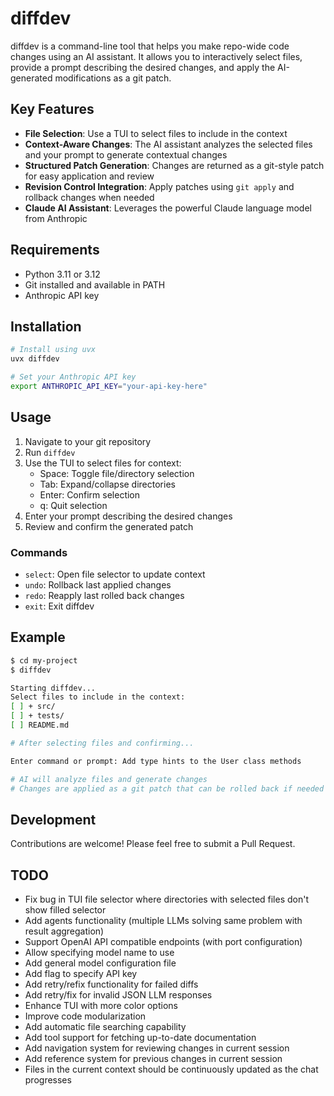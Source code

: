 # diffdev

diffdev is a command-line tool that helps you make repo-wide code changes using an AI assistant. It allows you to interactively select files, provide a prompt describing the desired changes, and apply the AI-generated modifications as a git patch.

## Key Features

- **File Selection**: Use a TUI to select files to include in the context
- **Context-Aware Changes**: The AI assistant analyzes the selected files and your prompt to generate contextual changes
- **Structured Patch Generation**: Changes are returned as a git-style patch for easy application and review
- **Revision Control Integration**: Apply patches using `git apply` and rollback changes when needed
- **Claude AI Assistant**: Leverages the powerful Claude language model from Anthropic

## Requirements

- Python 3.11 or 3.12
- Git installed and available in PATH
- Anthropic API key

## Installation

```bash
# Install using uvx
uvx diffdev

# Set your Anthropic API key
export ANTHROPIC_API_KEY="your-api-key-here"
```

## Usage

1. Navigate to your git repository
2. Run `diffdev`
3. Use the TUI to select files for context:
   - Space: Toggle file/directory selection
   - Tab: Expand/collapse directories
   - Enter: Confirm selection
   - q: Quit selection
4. Enter your prompt describing the desired changes
5. Review and confirm the generated patch

### Commands

- `select`: Open file selector to update context
- `undo`: Rollback last applied changes
- `redo`: Reapply last rolled back changes
- `exit`: Exit diffdev

## Example

```bash
$ cd my-project
$ diffdev

Starting diffdev...
Select files to include in the context:
[ ] + src/
[ ] + tests/
[ ] README.md

# After selecting files and confirming...

Enter command or prompt: Add type hints to the User class methods

# AI will analyze files and generate changes
# Changes are applied as a git patch that can be rolled back if needed
```

## Development

Contributions are welcome! Please feel free to submit a Pull Request.

## TODO

- Fix bug in TUI file selector where directories with selected files don't show filled selector
- Add agents functionality (multiple LLMs solving same problem with result aggregation)
- Support OpenAI API compatible endpoints (with port configuration)
- Allow specifying model name to use
- Add general model configuration file
- Add flag to specify API key
- Add retry/refix functionality for failed diffs
- Add retry/fix for invalid JSON LLM responses
- Enhance TUI with more color options
- Improve code modularization
- Add automatic file searching capability
- Add tool support for fetching up-to-date documentation
- Add navigation system for reviewing changes in current session
- Add reference system for previous changes in current session
- Files in the current context should be continuously updated as the chat progresses
